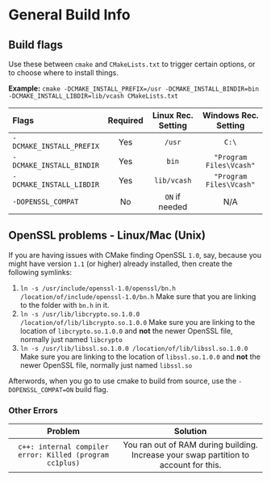 # General Build Info

## Build flags
Use these between `cmake` and `CMakeLists.txt` to trigger certain options, or to choose where to install things.

**Example:** `cmake -DCMAKE_INSTALL_PREFIX=/usr -DCMAKE_INSTALL_BINDIR=bin -DCMAKE_INSTALL_LIBDIR=lib/vcash CMakeLists.txt`


Flags                   |Required|Linux Rec. Setting|Windows Rec. Setting
:-----------------------|:------:|:--------------------:|:---:
`-DCMAKE_INSTALL_PREFIX`|  Yes   |`/usr`                |`C:\`
`-DCMAKE_INSTALL_BINDIR`|  Yes   |`bin`                 |`"Program Files\Vcash"`
`-DCMAKE_INSTALL_LIBDIR`|  Yes   |`lib/vcash`           |`"Program Files\Vcash"`
`-DOPENSSL_COMPAT`      |  No    |`ON` if needed        |N/A


## OpenSSL problems - Linux/Mac (Unix)
If you are having issues with CMake finding OpenSSL `1.0`, say, because you might have version `1.1` (or higher) already installed, then create the following symlinks:

1. `ln -s /usr/include/openssl-1.0/openssl/bn.h /location/of/include/openssl-1.0/bn.h` Make sure that you are linking to the folder with `bn.h` in it.
2. `ln -s /usr/lib/libcrypto.so.1.0.0 /location/of/lib/libcrypto.so.1.0.0` Make sure you are linking to the location of `libcrypto.so.1.0.0` and **not** the newer OpenSSL file, normally just named `libcrypto`
3. `ln -s /usr/lib/libssl.so.1.0.0 /location/of/lib/libssl.so.1.0.0` Make sure you are linking to the location of `libssl.so.1.0.0` and **not** the newer OpenSSL file, normally just named `libssl.so`

Afterwords, when you go to use cmake to build from source, use the `-DOPENSSL_COMPAT=ON` build flag.

### Other Errors
Problem|Solution
:---:|:---:
`c++: internal compiler error: Killed (program cc1plus)`|You ran out of RAM during building. Increase your swap partition to account for this.
